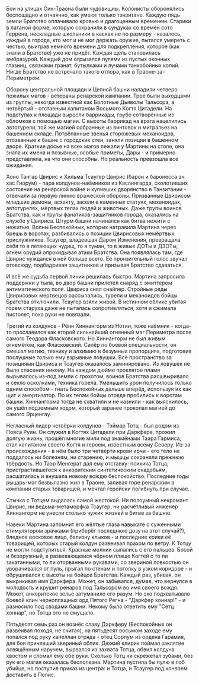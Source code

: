 Бои на улицах Син-Траона были чудовищны. Колонисты оборонялись беспощадно и отчаянно, как умеют только тэнзитане. Каждую пядь земли Братство оплачивало кровью и драгоценным временем. Старики в латаной форме, которую сохранили в сундуках со времён сото Геррена, нескладные школьники в касках не по размеру - казалось, каждый в городе, кто мог и не мог держать оружие, пытался умереть с честью, выиграв немного времени для подкрепления, которое (как знали в Братстве) уже не придёт. Каждая щель становилась амбразурой. Каждый дом огрызался пулями из пустых оконных глазниц, связками гранат, бутылками и лучами танкобойных копий. Нигде Братство не встречало такого отпора, как в Траоне-за-Периметром.

Оборону центральной площади и Цепной башни наладили четверо пожилых магов - ветераны ренарской кампании. Трое были выходцами из группы, некогда известной как Болотные Дьяволы Тальсора, а четвёртый - отставным капитаном Восьмого Когтя Цитадели. На подступах к площади выросли баррикады, грубо сотворённые из обломков с помощью магии. С высоты баррикад на врага нацелились автотурели, той же магией собранные из винтовок и митральез на башенном складе. Потрёпанные звенья сторожевых механоидов, отозванные к башне с городских стен, заняли позиции в башенном дворе. Краткие досье на всех магов лежали у Мартины на столе, она знала их имена и позывные, особые приметы, Дары - и примерно представляла, на что они способны. Но реальность превзошла все ожидания.

Хоно Тангар Цвирис и Хильма Тсаугер Цвирис (барон и баронесса эн хас Гиорум) - пара колдунов-наёмников из Каслингарда, сколотивших состояние на ренарской войне и купивших дворянство в Тэнзитании - отвечали за первую линию вражеской обороны. Призванные Цвирисом младшие демоны, асхакту, засели в каменных статуях, механоидах, автотурелях, мёртвых телах людей и животных. Даже трупы воинов Братства, как и трупы фанатиков-защитников города, оказались на службе у Цвириса. Штурм башни начинался как битва нежити с нежитью. Волны Беспокойных, которых натравила Мартина через брешь в воротах, разбивались о позиции Цвирисовых немёртвых прислужников. Тсаугер, владевшая Даром Изменения, превращала себя то в летающих чудищ, то в туман, то в живые ДОТы и ДЗОТы, огнём орудий опрокидывая атаки Братства. Она появлялась там, где Цвирис нуждался в ней больше всего. Её пронзительный голос звучал отовсюду, подбадривая защитников и призывая Братство сдаваться.

И всё же судьба первой линии решилась быстро. Мартина запросила поддержки у тыла, во двор башни прилетел снаряд с эмиттером антимагического поля. Цвириса снял снайпер. Стройные ряды Цвирисовых мертвецов рассыпались, турели и механоидов бойцы Братства отключили. Тсаугер взяли живой. В истинном облике убитая горем старуха даже не пыталась сопротивляться, хотя и сжимала пистолет, пока руки не повязали.

Третий из колдунов - Рённ Хиннангорм из Нотии, тоже наёмник - когда-то прославился как второй сильнейший огненный маг Периметра после самого Теодора Фласковского. Но Хиннангорм не был живым огнемётом, как Фласковский. Сапёр по боевой специальности, он смешал магию, технику и алхимию в безумных пропорциях, подготовив послушные только ему взрывные ловушки. Всё пространство за позициями Цвириса и Тсаугер оказалось заминировано. Из ловушек не было спасения никому. На каждом дюйме проклятое пламя вырывалось из-под земли с грохотом, воинов Братства расшвыривало и секло осколками, техника горела. Уменьшить урон получилось только одним способом - гнать Беспокойных дальше вперёд, используя их как щит и амортизатор. По их телам бойцы отряда пробились к воротам башни. Хиннангорма тогда не схватили и не казнили - как выяснилось, он ушёл подземным ходом, который заранее прокопал магией до самого Эрценгау.

Негласный лидер четвёрки колдунов - Тэймар Тотц - был родом из Пояса Руин. Он служил в Когтях Цитадели при Даркфере, прожил долгую жизнь, прошёл многие мили под знамёнами Таэра Гармиса, стал капитаном своего Когтя и героем, известным всему Северу. Из-за происхождения - в нём было три четверти крови ирчи - его тело не поддалось ни болезням, ни старению, и мышцы сохраняли прежнюю твёрдость. Но Таэр Менгерат дал ему отставку: психика Тотца, пристрастившегося к анкоритским синтетическим снадобьям, расшаталась и внушала новому вождю беспокойство. Последние годы рыцарь-маг безвылазно жил в Траоне, заливая горе ренарским в компании старых товарищей, и мечтал геройски погибнуть при случае.

Стычка с Тотцем выдалась самой жестокой. Ни полоумный некромант Цвирис, ни ведьма-метаморфка Тсаугер, ни расчётливый инженер Хиннангорм не унесли столько чужих жизней в битве за башню.

Навеки Мартина запомнит его жёлтые глаза навыкате с суженными стимулятором зрачками (приберёг последнюю дозу на этот случай?), бледное восковое лицо, белизну клыков - и последние крики её товарищей, которых старый колдун развеивал прахом по ветру. К Тотцу не могли подступиться. Красные молнии сыпались с его пальцев. Босой и безоружный, в развевающемся чёрном плаще Когтей с то ли закатанными, то ли оторванными рукавами, со звериной ловкостью он уворачивался от пуль, прыгал по стенам и потолку в узком коридоре - и обрушивался с высоты на бойцов Братства. Каждый раз, убивая, он выкрикивал имя Даркфера. Может, он забывался, думая, что вернулся в молодость и крушит ренаров под Тальсором во имя своего вождя. Может, анкоритское зелье затуманило его разум. Но эхо подхватывало боевой клич черноплащных орд Пятого Регна - "Даркфер хоннар!" - и разносило под сводами башни. Некому было ответить ему "Сетц хоннар", но Тотца это не смущало.

Пятьдесят семь раз он вознёс славу Даркферу (Беспокойных он развеивал походя, не считая), на пятьдесят восьмом заходе ему попался под руку капеллан отряда - отец Сорлум из ордена Гарамия, для боя принявший звериный облик. Дюжий клирик поймал заклятие освящённым наручем, вырвался из захвата Тотца, обвил колдуна хвостом и сломал ему обе руки. Сколько Тотц ни скрежетал зубами, без рук его магия оказалась бесполезна. Мартина пустила бы пулю в лоб убийце, но поступил приказ из центра: и Тотца, и Тсаугер под конвоем доставить в Полис.
